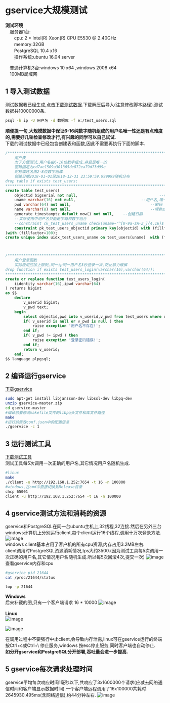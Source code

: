 # gservice大规模测试

**测试环境**<br />
  　服务器1台: <br />
  　　cpu: 2 * Intel(R) Xeon(R) CPU E5530  @ 2.40GHz<br />
  　　memory:32GB <br />
  　　PostgreSQL 10.4 x16<br />
  　　操作系统:ubuntu 16.04 server<br />

  　普通计算机3台:windows 10 x64 ,windows 2008 x64 <br />
  　100MB局域网 <br />



## 1 导入测试数据
测试数据我已经生成,点击[下载测试数据](https://pan.baidu.com/s/1RKHaKNK2-ve5rtmO6a-r-w).下载解压后导入(注意修改脚本路径).测试数据共10000000条.
```bash
psql -h ip -U 用户名 -d 数据库 -f e:/test_users.sql
```
**顺便提一句,大规模数据中保证6-16纯数字随机组成的用户名唯一性还是有点难度的,需要好几轮检查修改才行,有兴趣的同学可以自己试试.**<br />
下载的测试数据中已经包含创建表和函数,因此不需要再执行下面的脚本.<br />
```sql
/****************************************************************************************
	用户表
	为了方便测试,用户名由6-16位数字组成,并且是唯一的
	密码固定为cd7ae1509a301365de872ea79d73d99e
	昵称或姓名由2-8位数字组成
	创建日期2018-01-01至2018-12-31 23:59:59.999999随机分布
drop table if exists test_users;
****************************************************************************************/
create table test_users(
	objectid bigserial not null,									--唯一编号
	uname varchar(16) not null,								--用户名,唯一,不能修改
	pwd varchar(64) not null,									--密码
	name varchar(8) not null,									--昵称或姓名
	generate timestamptz default now() not null,	--创建日期
	--实际使用中用户名只能是字母和数字组合
	--constraint ck_test_users_uname check(uname~'^[0-9a-zA-Z_]{4,16}$' and uname !~ '^[0-9]+$' ),
	constraint pk_test_users_objectid primary key(objectid) with (fillfactor=100)
)with (fillfactor=100);
create unique index uidx_test_users_uname on test_users(uname)  with (fillfactor=100);



/****************************************************************************************
	用户登录函数
	实际应用应加上限制,同一ip同一用户名3秒登录一次,防止暴力破解
drop function if exists test_users_login(varchar(16),varchar(64));
****************************************************************************************/
create or replace function test_users_login(
	iidentity varchar(16),ipwd varchar(64)
) returns bigint
as $$
	declare
		v_userid bigint;
		v_pwd text;
	begin
		select objectid,pwd into v_userid,v_pwd from test_users where uname=iidentity;
		if( v_userid is null or v_pwd is null ) then
			raise exception '用户名不存在!';
		end if;
		if( v_pwd != ipwd ) then
			raise exception '登录密码错误!';
		end if;		
		return v_userid;
	end;
$$ language plpgsql;
```
## 2 编译运行gservice
[下载gservice](https://github.com/kmblack1/gservice)
```bash
sudo apt-get install libjansson-dev libssl-dev libpq-dev
unzip gservice-master.zip
cd gservice-master
#编译前要修改makefile文件的libpq头文件和库文件路径
make
#运行前修改conf.json中的配置信息
./gservice -c 1
```

## 3 运行测试工具
[下载测试工具](https://github.com/kmblack1/client)<br />
测试工具每5次调用一次正确的用户名,其它情况用户名随机生成.
```bash
#linux
make
./client -u http://192.168.1.252:7654 -t 16 -n 100000
#windows,在cmd中直接切换到Release目录
chcp 65001
client -u http://192.168.1.252:7654 -t 16 -n 100000
```

## 4 gservice测试方法和消耗的资源
gservice和PostgreSQL在同一台ubuntu主机上,32线程,32连接.然后在另外三台windows计算机上分别运行client,每个client运行16个线程,调用十万次登录方法.<br />
![image](../image/config.png)<br />
windows client基本占用了客户机的所有cpu资源,内存占用3.2MB左右.<br />
client调用时PostgreSQL资源消耗情况,tps大约3500.(因为测试工具每5次调用一次正确的用户名,其它情况用户名随机生成.所以每5次回滚4次,提交一次)
![image](../image/tps.png)<br />
查看gservice内存和cpu
```bash
#gservice pid 21644
cat /proc/21644/status

top -p 21644
```
**Windows**<br />
后来补截的图,只有一个客户端请求 16 * 10000
![image](../image/windows_vs.png)<br /><br />
**Linux**<br />
![image](../image/32个进程32连接.png)

![image](../image/top.png)

在调用过程中不要强行中止client,会导致内存泄露,linux可在gservice运行的终端按Ctrl+c或Ctrl+\ 停止服务,windows 按esc停止服务,同时客户端也自动停止.<br />
**如分开gservice和PostgreSQL分开部署,吞吐量会进一步提高.**

## 5 gservice每次请求处理时间
gservice平均每次响应时间1毫秒以下,共响应了3x1600000个请求(应减去网络通信时间和客户端显示数据时间).一个客户端远程调用了16x100000共耗时2645930.495ms(含网络通信),约44分钟左右.
![image](../image/error.png)
